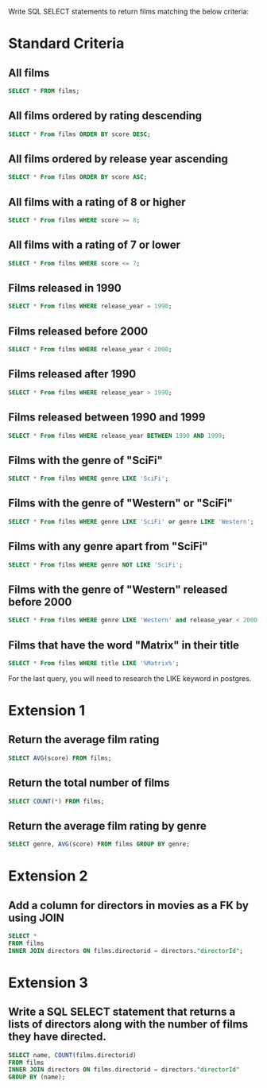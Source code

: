 Write SQL SELECT statements to return films matching the below criteria:

# Standard Criteria
## All films

```sql
SELECT * FROM films;
```
## All films ordered by rating descending

```sql
SELECT * From films ORDER BY score DESC;
```
## All films ordered by release year ascending

```sql
SELECT * From films ORDER BY score ASC;
```
## All films with a rating of 8 or higher

```sql
SELECT * From films WHERE score >= 8;
```
## All films with a rating of 7 or lower

```sql
SELECT * From films WHERE score <= 7;
```
## Films released in 1990

```sql
SELECT * From films WHERE release_year = 1990;
```
## Films released before 2000

```sql
SELECT * From films WHERE release_year < 2000;
```
## Films released after 1990

```sql
SELECT * From films WHERE release_year > 1990;
```
## Films released between 1990 and 1999

```sql
SELECT * From films WHERE release_year BETWEEN 1990 AND 1999;
```
## Films with the genre of "SciFi"

```sql
SELECT * From films WHERE genre LIKE 'SciFi';
```
## Films with the genre of "Western" or "SciFi"

```sql
SELECT * From films WHERE genre LIKE 'SciFi' or genre LIKE 'Western';
```
## Films with any genre apart from "SciFi"

```sql
SELECT * From films WHERE genre NOT LIKE 'SciFi';
```
## Films with the genre of "Western" released before 2000

```sql
SELECT * From films WHERE genre LIKE 'Western' and release_year < 2000;
```
## Films that have the word "Matrix" in their title

```sql
SELECT * From films WHERE title LIKE '%Matrix%';
```

For the last query, you will need to research the LIKE keyword in postgres.

# Extension 1

## Return the average film rating

```sql
SELECT AVG(score) FROM films;
```
## Return the total number of films

```sql
SELECT COUNT(*) FROM films;
```
## Return the average film rating by genre

```sql
SELECT genre, AVG(score) FROM films GROUP BY genre;
```

# Extension 2
## Add a column for directors in movies as a FK by using JOIN
```sql
SELECT *
FROM films
INNER JOIN directors ON films.directorid = directors."directorId";
```

# Extension 3
## Write a SQL SELECT statement that returns a lists of directors along with the number of films they have directed.
```sql
SELECT name, COUNT(films.directorid)
FROM films
INNER JOIN directors ON films.directorid = directors."directorId"
GROUP BY (name);
```